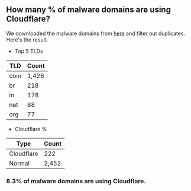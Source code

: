 ## How many % of malware domains are using Cloudflare?


We downloaded the malware domains from [here](https://urlhaus.abuse.ch) and filter out duplicates.
Here's the result.


[//]: # (start replacement)


- Top 5 TLDs

| TLD | Count |
| --- | --- |
| com | 1,426 |
| br | 218 |
| in | 178 |
| net | 88 |
| org | 77 |


- Cloudflare %

| Type | Count |
| --- | --- |
| Cloudflare | 222 |
| Normal | 2,452 |


### 8.3% of malware domains are using Cloudflare.
